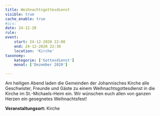 ```yaml
---
title: Weihnachtsgottesdienst
visible: true
cache_enable: true
#ics: 
date: 24-12-20
rule: 
event:
	start: 24-12-2020 22:00
	end: 24-12-2020 22:30
	location: 'Kirche'
taxonomy:
	kategorie: ['Gottesdienst']
	monat: ['Dezember 2020']

---
```

Am heiligen Abend laden die Gemeinden der Johannisches Kirche alle Geschwister, Freunde und Gäste zu einem Weihnachtsgottesdienst in die Kirche im St.-Michaels-Heim ein. Wir wünschen euch allen von ganzen Herzen ein gesegnetes Weihnachtsfest!



**Veranstaltungsort:** Kirche

